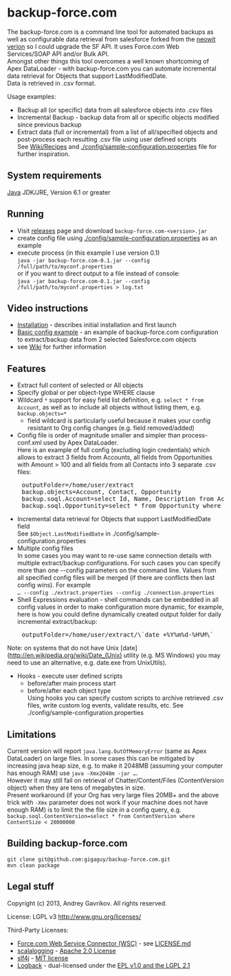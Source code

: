 # backup-force.com

The backup-force.com is a command line tool for automated backups as well as configurable data retrieval from salesforce forked from the [neowit verion](https://github.com/neowit/backup-force.com) so I could upgrade the SF API.
It uses Force.com Web Services/SOAP API and/or Bulk API.  
Amongst other things this tool overcomes a well known shortcoming of Apex DataLoader - with backup-force.com you can automate incremental data retrieval for Objects that support LastModifiedDate.  
Data is retrieved in .csv format.  
  
Usage examples:  
* Backup all (or specific) data from all salesforce objects into .csv files  
* Incremental Backup - backup data from all or specific objects modified since previous backup  
* Extract data (full or incremental) from a list of all/specified objects and post-process each resulting .csv file using user defined scripts  
See [Wiki/Recipes](https://github.com/gigaguy/backup-force.com/wiki/Recipes) and  [./config/sample-configuration.properties](https://github.com/gigaguy/backup-force.com/blob/master/config/sample-configuration.properties) file for further inspiration.


## System requirements

[Java](http://java.com/download) JDK/JRE, Version 6.1 or greater

## Running

* Visit [releases](https://github.com/gigaguy/backup-force.com/releases) page and download `backup-force.com-<version>.jar`
* create config file using [./config/sample-configuration.properties](https://github.com/neowit/backup-force.com/blob/master/config/sample-configuration.properties) as an example
* execute process (in this example I use version 0.1)  
  `java -jar backup-force.com-0.1.jar --config /full/path/to/myconf.properties`  
  or if you want to direct output to a file instead of console:  
  `java -jar backup-force.com-0.1.jar --config /full/path/to/myconf.properties > log.txt`  

## Video instructions   
* [Installation](http://youtu.be/eyIkdsSBpLY) - describes initial installation and first launch
* [Basic config example](http://youtu.be/ptMc-7hp5qA) - an example of backup-force.com configuration to extract/backup data from 2 selected Salesforce.com objects
* see [Wiki](https://github.com/neowit/backup-force.com/wiki) for further information

## Features

* Extract full content of selected or All objects
* Specify global or per object-type WHERE clause
* Wildcard `*` support for easy field list definition, e.g. `select * from Account`, as well as to include all objects without listing them, e.g. `backup.objects=*`
  - field wildcard is particularly useful because it makes your config resistant to Org config changes (e.g. field removed/added)
* Config file is order of magnitude smaller and simpler than process-conf.xml used by Apex DataLoader.  
	Here is an example of full config (excluding login credentials) which allows to extract 3 fields from Accounts, all fields from Opportunities with Amount > 100 and all fields from all Contacts into 3 separate .csv files:
<pre>
    outputFolder=/home/user/extract
    backup.objects=Account, Contact, Opportunity
    backup.soql.Account=select Id, Name, Description from Account
    backup.soql.Opportunity=select * from Opportunity where Amount > 100
</pre>
* Incremental data retrieval for Objects that support LastModifiedDate field    
    See `$Object.LastModifiedDate` in ./config/sample-configuration.properties
* Multiple config files  
  In some cases you may want to re-use same connection details with multiple extract/backup configurations. For such cases you can specify more than one --config parameters on the command line. Values from all specified config files will be merged (if there are conflicts then last config wins). For example    
   `… --config ./extract.properties --config ./connection.properties`
* Shell Expressions evaluation - shell commands can be embedded in all config values in order to make configuration more dynamic, for example, here is how you could define dynamically created output folder for daily incremental extract/backup:
<pre>
    outputFolder=/home/user/extract/\`date +%Y%m%d-%H%M\`
</pre>
Note: on systems that do not have Unix [date](http://en.wikipedia.org/wiki/Date_(Unix) utility (e.g. MS Windows) you may need to use an alternative, e.g. date.exe from UnixUtils).
    
* Hooks - execute user defined scripts  
	- before/after main process start
	- before/after each object type  
Using hooks you can specify custom scripts to archive retrieved .csv files, write custom log events, validate results, etc. See ./config/sample-configuration.properties

## Limitations

Current version will report `java.lang.OutOfMemoryError` (same as Apex DataLoader) on large files. In some cases this can be mitigated by increasing java heap size, e.g. to make it 2048MB (assuming your computer has enough RAM) use `java -Xmx2048m -jar …`.  
However it may still fail on retrieval of Chatter/Content/Files (ContentVersion object) when they are tens of megabytes in size.  
Present workaround (if your Org has very large files 20MB+ and the above trick with `-Xmx` parameter does not work if your machine does not have enough RAM) is to limit the the file size in a config query, e.g.  
`backup.soql.ContentVersion=select * from ContentVersion where ContentSize < 20000000`  

 

## Building backup-force.com
    git clone git@github.com:gigaguy/backup-force.com.git
    mvn clean package

## Legal stuff

Copyright (c) 2013, Andrey Gavrikov. All rights reserved.

License: LGPL v3 <http://www.gnu.org/licenses/>

Third-Party Licenses:  
* [Force.com Web Service Connector (WSC)](https://github.com/forcedotcom/wsc) - see [LICENSE.md](https://github.com/forcedotcom/wsc/blob/master/LICENSE.md)  
* [scalalogging](https://github.com/typesafehub/scalalogging) - [Apache 2.0 License](https://github.com/typesafehub/scalalogging#license)  
* [slf4j](http://www.slf4j.org/) - [MIT license](http://www.slf4j.org/license.html)  
* [Logback](http://logback.qos.ch/) - dual-licensed under the [EPL v1.0 and the LGPL 2.1](http://logback.qos.ch/license.html)  
